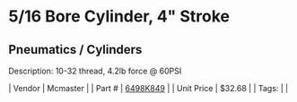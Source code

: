 # 5/16 Bore Cylinder, 4" Stroke
## Pneumatics / Cylinders
Description: 	10-32 thread, 4.2lb force @ 60PSI 

| Vendor | Mcmaster | 
| Part # | [6498K849](https://www.mcmaster.com/#6498K849) | 
| Unit Price | $32.68 | 
| Tags: |  | 
